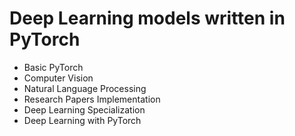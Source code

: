 # Deep Learning models written in PyTorch

- Basic PyTorch
- Computer Vision
- Natural Language Processing
- Research Papers Implementation
- Deep Learning Specialization
- Deep Learning with PyTorch
